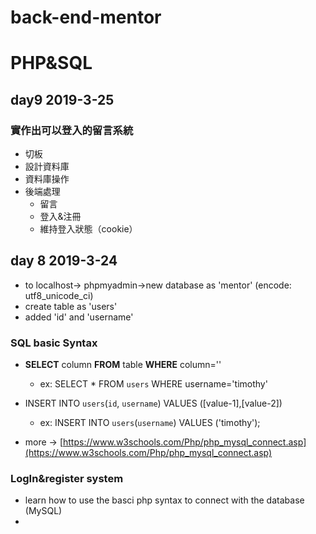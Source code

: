 # back-end-mentor

# PHP&SQL

## day9 2019-3-25

### 實作出可以登入的留言系統

- 切板
- 設計資料庫
- 資料庫操作
- 後端處理
  - 留言
  - 登入&注冊
  - 維持登入狀態（cookie）

## day 8 2019-3-24 
-  to localhost-> phpmyadmin->new database as 'mentor' (encode: utf8_unicode_ci)
- create table as 'users'
- added 'id' and 'username' 

### SQL basic Syntax

- **SELECT** column **FROM** table **WHERE** column=''
	- ex: SELECT * FROM `users` WHERE username='timothy'

- INSERT INTO `users`(`id`, `username`) VALUES ([value-1],[value-2])
	- ex: INSERT INTO `users`(`username`) VALUES ('timothy');

- more -> [https://www.w3schools.com/Php/php_mysql_connect.asp](https://www.w3schools.com/Php/php_mysql_connect.asp)
### LogIn&register system

- learn how to use the basci php syntax to connect with the database (MySQL) 
- 